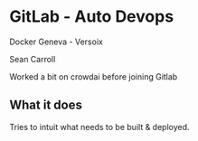 # GitLab - Auto Devops
Docker Geneva - Versoix

Sean Carroll

Worked a bit on crowdai before joining Gitlab

## What it does
Tries to intuit what needs to be built & deployed.


